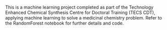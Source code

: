 This is a machine learning project completed as part of the Technology Enhanced Chemical Synthesis Centre for Doctoral Training (TECS CDT), applying machine learning to solve a medicinal chemistry problem.
Refer to the RandomForest notebook for further details and code.
